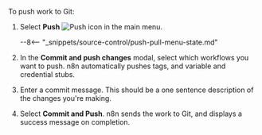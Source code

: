 To push work to Git:

1. Select **Push** <span class="inline-image">![Push icon](/_images/source-control-environments/push-icon.png)</span> in the main menu.

	--8<-- "_snippets/source-control/push-pull-menu-state.md"

1. In the **Commit and push changes** modal, select which workflows you want to push. n8n automatically pushes tags, and variable and credential stubs.
1. Enter a commit message. This should be a one sentence description of the changes you're making.
1. Select **Commit and Push**. n8n sends the work to Git, and displays a success message on completion.
